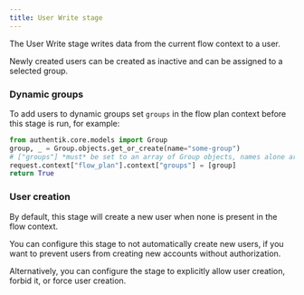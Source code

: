 ```yaml
---
title: User Write stage
---
```


The User Write stage writes data from the current flow context to a user.

Newly created users can be created as inactive and can be assigned to a selected group.

### Dynamic groups

To add users to dynamic groups set `groups` in the flow plan context before this stage is run, for example:

```python
from authentik.core.models import Group
group, _ = Group.objects.get_or_create(name="some-group")
# ["groups"] *must* be set to an array of Group objects, names alone are not enough.
request.context["flow_plan"].context["groups"] = [group]
return True
```

### User creation

By default, this stage will create a new user when none is present in the flow context.

You can configure this stage to not automatically create new users, if you want to prevent users from creating new accounts without authorization.

Alternatively, you can configure the stage to explicitly allow user creation, forbid it, or force user creation.
